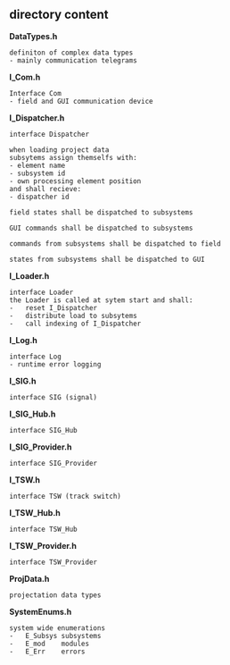 ## directory content

**DataTypes.h**
```
definiton of complex data types
- mainly communication telegrams
```

**I_Com.h**
```
Interface Com
- field and GUI communication device
```

**I_Dispatcher.h**
```
interface Dispatcher

when loading project data
subsytems assign themselfs with:
- element name
- subsystem id
- own processing element position
and shall recieve:
- dispatcher id

field states shall be dispatched to subsystems

GUI commands shall be dispatched to subsystems

commands from subsystems shall be dispatched to field

states from subsystems shall be dispatched to GUI
```

**I_Loader.h**
```
interface Loader
the Loader is called at sytem start and shall:
-   reset I_Dispatcher
-   distribute load to subsytems
-   call indexing of I_Dispatcher
```

**I_Log.h**
```
interface Log
- runtime error logging
```

**I_SIG.h**
```
interface SIG (signal)
```

**I_SIG_Hub.h**
```
interface SIG_Hub
```

**I_SIG_Provider.h**
```
interface SIG_Provider
```

**I_TSW.h**
```
interface TSW (track switch)
```

**I_TSW_Hub.h**
```
interface TSW_Hub
```

**I_TSW_Provider.h**
```
interface TSW_Provider
```

**ProjData.h**
```
projectation data types
```

**SystemEnums.h**
```
system wide enumerations
-   E_Subsys subsystems
-   E_mod    modules
-   E_Err    errors
```
